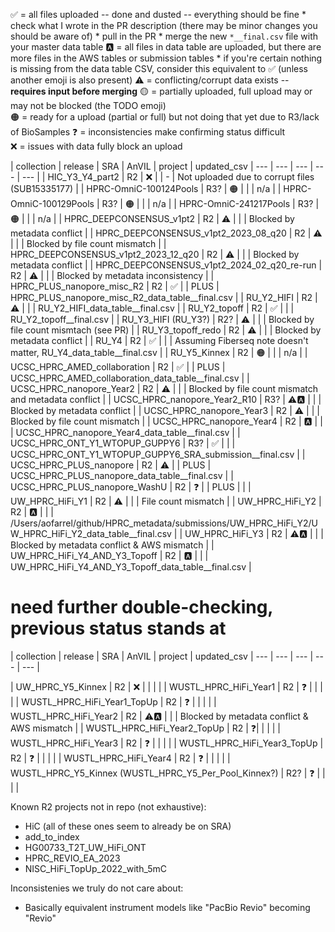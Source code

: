  

✅ = all files uploaded -- done and dusted -- everything should be fine
	* check what I wrote in the PR description (there may be minor changes you should be aware of)
	* pull in the PR 
	* merge the new `*__final.csv` file with your master data table
🅰️ = all files in data table are uploaded, but there are more files in the AWS tables or submission tables
	* if you're certain nothing is missing from the data table CSV, consider this equivalent to ✅ (unless another emoji is also present)
⚠️ = conflicting/corrupt data exists -- **requires input before merging**
🟡 = partially uploaded, full upload may or may not be blocked (the TODO emoji)  
🟠 = ready for a upload (partial or full) but not doing that yet due to R3/lack of BioSamples
❓ = inconsistencies make confirming status difficult  
❌ = issues with data fully block an upload


| collection | release | SRA | AnVIL | project | updated_csv
| --- | --- | --- | --- | --- |
| HIC_Y3_Y4_part2 | R2 | ❌ |  | - | Not uploaded due to corrupt files (SUB15335177) |
| HPRC-OmniC-100124Pools | R3? | 🟠 |  |  | n/a |
| HPRC-OmniC-100129Pools | R3? | 🟠 |  |  | n/a |
| HPRC-OmniC-241217Pools | R3? | 🟠 |  |  | n/a |
| HPRC_DEEPCONSENSUS_v1pt2 | R2 | ⚠️ |  |  | Blocked by metadata conflict |
| HPRC_DEEPCONSENSUS_v1pt2_2023_08_q20 | R2 | ⚠️ |  |  | Blocked by file count mismatch |
| HPRC_DEEPCONSENSUS_v1pt2_2023_12_q20 | R2 | ⚠️ |  |  | Blocked by metadata conflict |
| HPRC_DEEPCONSENSUS_v1pt2_2024_02_q20_re-run | R2 | ⚠️ |  |  | Blocked by metadata inconsistency |
| HPRC_PLUS_nanopore_misc_R2 | R2 | ✅ |  | PLUS | HPRC_PLUS_nanopore_misc_R2_data_table__final.csv |
| RU_Y2_HIFI | R2 | ⚠️ |  |  | RU_Y2_HIFI_data_table__final.csv |
| RU_Y2_topoff | R2 | ✅ |  |  | RU_Y2_topoff__final.csv |
| RU_Y3_HIFI (RU_Y3?) | R2? | ⚠️ |  |  | Blocked by file count mismtach (see PR) |
| RU_Y3_topoff_redo | R2 | ⚠️ |  |  | Blocked by metadata conflict |
| RU_Y4 | R2 | ✅ |  |  | Assuming Fiberseq note doesn't matter, RU_Y4_data_table__final.csv |
| RU_Y5_Kinnex | R2 | 🟠 |  |  | n/a |
| UCSC_HPRC_AMED_collaboration | R2 | ✅ |  | PLUS | UCSC_HPRC_AMED_collaboration_data_table__final.csv |
| UCSC_HPRC_nanopore_Year2 | R2 | ⚠️ |  |  | Blocked by file count mismatch and metadata conflict |
| UCSC_HPRC_nanopore_Year2_R10 | R3? | ⚠️🅰️ |  |  | Blocked by metadata conflict |
| UCSC_HPRC_nanopore_Year3 | R2 | ⚠️ |  |  | Blocked by file count mismatch |
| UCSC_HPRC_nanopore_Year4 | R2 | 🅰️ |  |  | UCSC_HPRC_nanopore_Year4_data_table__final.csv |
| UCSC_HPRC_ONT_Y1_WTOPUP_GUPPY6 | R3? | ✅ |  |  | UCSC_HPRC_ONT_Y1_WTOPUP_GUPPY6_SRA_submission__final.csv |
| UCSC_HPRC_PLUS_nanopore | R2 | ⚠️ |  | PLUS | UCSC_HPRC_PLUS_nanopore_data_table__final.csv |
| UCSC_HPRC_PLUS_nanopore_WashU | R2 | ❓ |  | PLUS |  |
| UW_HPRC_HiFi_Y1 | R2 | ⚠️ |  |  | File count mismatch |
| UW_HPRC_HiFi_Y2 | R2 | 🅰️ |  |  | /Users/aofarrel/github/HPRC_metadata/submissions/UW_HPRC_HiFi_Y2/UW_HPRC_HiFi_Y2_data_table__final.csv |
| UW_HPRC_HiFi_Y3 | R2 | ⚠️🅰️ |  |  | Blocked by metadata conflict & AWS mismatch |
| UW_HPRC_HiFi_Y4_AND_Y3_Topoff | R2 | 🅰️  |  |  | UW_HPRC_HiFi_Y4_AND_Y3_Topoff_data_table__final.csv |



# need further double-checking, previous status stands at
| collection | release | SRA | AnVIL | project | updated_csv
| --- | --- | --- | --- | --- |



| UW_HPRC_Y5_Kinnex | R2 | ❌ |  |  |  |
| WUSTL_HPRC_HiFi_Year1 | R2 | ❓ |  |  |  |
| WUSTL_HPRC_HiFi_Year1_TopUp | R2 | ❓ |  |  |  |
| WUSTL_HPRC_HiFi_Year2 | R2 | ⚠️🅰️ |  |  | Blocked by metadata conflict & AWS mismatch |
| WUSTL_HPRC_HiFi_Year2_TopUp | R2 | ❓|  |  |  |
| WUSTL_HPRC_HiFi_Year3 | R2 | ❓ |  |  |  |
| WUSTL_HPRC_HiFi_Year3_TopUp | R2 | ❓ |  |  |  |
| WUSTL_HPRC_HiFi_Year4 | R2 | ❓ |  |  |  |
| WUSTL_HPRC_Y5_Kinnex (WUSTL_HPRC_Y5_Per_Pool_Kinnex?) | R2? | ❓ |  |  |  |


Known R2 projects not in repo (not exhaustive):
* HiC (all of these ones seem to already be on SRA)
* add_to_index
* HG00733_T2T_UW_HiFi_ONT
* HPRC_REVIO_EA_2023
* NISC_HiFi_TopUp_2022_with_5mC


Inconsistenies we truly do not care about:
* Basically equivalent instrument models like "PacBio Revio" becoming "Revio"
